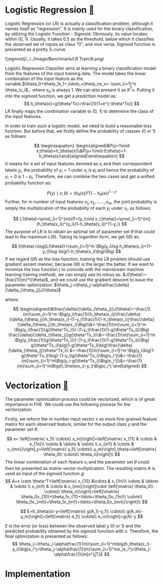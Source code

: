 # Logistic Regression [](https://poseidon-hpu.readthedocs.io/en/latest/Benchmark/LR_train/LR_train.html#introduction)

Logistic Regression (or LR) is actually a classification problem, although it names itself as "regression". It is mainly used for the binary classification, by utilizing the Logistic Function - Sigmoid. Obviously, its value locates within (0, 1). Usually, it takes 0.5 as the threshold, below which it classifies the observed set of inputs as class "0", and vice versa. Sigmoid function is presented as a pretty S-curve.



![sigmoid](../../Image/Benchmark/LR Train/6.png)

Logistic Regression Classifier aims at learning a binary classification model from the features of the input training data. The model takes the linear combination of the input feature as the variable,$\theta_0+\theta_1x_1+,\ldots,+\theta_nx_n=
\sum_{i=1}^n \theta_ix_i$，where $x_0$ is always 1. We can also present it as $\theta^Tx$.  Putting it into the sigmoid function, we get a prediction model as:
$$
h_\theta(x)=g(\theta^Tx)=\frac{1}{1+e^{-\theta^Tx}}
$$
LR finally maps the combination variable to (0, 1) to determine the class of the input features. 

In order to train such a logistic model, we need to build a reasonable loss function. But before that, we firstly define the probability of classes  (0 or 1)  as follows: 

$$
\begin{equation} \begin{aligned}&P(y=1\mid x;\theta)=h_\theta(x)\\&P(y=1\mid 0;\theta)=1-h_\theta(x)\end{aligned}\end{equation}
$$
It means for a set of input features denoted as $x_i$ and their correspondent labels $y_i$, the probability of $y_i = 1$ under $x_i$ is $p_i$ and hence the probability of $y_i = 0$  is  $1-p_i$. Therefore, we can combine the two cases and get a unified probability function as:

$$
P(y)\mid x;\theta)=(h_\theta(x))^y(1-h_\theta(x))^{1-y}
$$
Further, for m number of input features $x_1, x_2, ...... , x_m$, the joint probability is simply the multiplication of the probability of each $y_i$ under $x_i$, as follows:

$$
L(\theta)=\prod_{i=1}^{m}{P=(y_i\mid x_i;\theta)}=\prod_{i=1}^{m}(h_\theta(x_i))^{y_i}(1-h_\theta(x_i))^{1-y_i}
$$
The purpose of LR is to obtain an optimal set of parameter set $\theta$ that could lead to the maximum $L(\theta)$. Taking its logarithm form, we get $l(\theta)$ as: 

$$
l(\theta)=\log{L(\theta)}=\sum_{i=1}^m \Big(y_i\log h_\theta(x_i)+(1-y_i)\log \big(1-h_\theta(x_i)\big)\Big)
$$
If we regard  $l(\theta)$ as the loss function, training the LR problem should use gradient ascent manner, because $l(\theta)$ is the larger the better. If we want to minimize the loss function ( to coincide with the mainstream machine learning training method), we can simply use its minus as: $J(\theta)=-\frac{1}{m}*l(\theta)$, and we could use the gradient descent to issue the parameter optimization: $\theta_j:=\theta_j-\alpha\frac{\delta}{\delta_{\theta_j}}J(\theta)$

where:

$$
\begin{aligned}&\frac{\delta}{\delta_{\theta_j}}J(\theta)=-\frac{1}{m}\sum_{i=1}^m  \Big(y_i\frac{1}{h_\theta(x_i)}\frac{\delta}     {\delta_{\theta_j}}h_\theta(x_i)-(1-y_i)\frac{1}{1-h_\theta(x_i)}\frac{\delta}{\delta_{\theta_j}}h_\theta(x_i)\Big)\\&=-\frac{1}{m}\sum_{i=1}^m  \Big(y_i\frac{1}{g(\theta^Tx_i)})-(1-y_i)\frac{1}{1-g(\theta^Tx_i)}\Big)  \frac{\delta}{\delta_{\theta_j}}g(\theta^Tx_i)\\&=-\frac{1}{m}\sum_{i=1}^m  \Big(y_i\frac{1}{g(\theta^Tx_i)})-(1-y_i)\frac{1}{1-g(\theta^Tx_i)}\Big)  g(\theta^Tx_i)\big(1-g(\theta^Tx_i)\big)\frac{\delta}{\delta_{\theta_j}}\theta^Tx_i\\   &=-\frac{1}{m}\sum_{i=1}^m  \Big(y_i\big(1-g(\theta^Tx_i)\big)-(1-y_i)g(\theta^Tx_i)\Big)x_i^j\\&=-\frac{1}{m}\sum_{i=1}^m\Big(y_i-g(\theta^Tx_i)\Big)x_i^j\\&=-\frac{1}{m}\sum_{i=1}^m\Big(h_\theta(x_i)-y_i)\Big)x_i^j  \end{aligned}
$$

# Vectorization [](https://poseidon-hpu.readthedocs.io/en/latest/Benchmark/LR_train/LR_train.html#vectorization-method)

The parameter optimization process could be vectorized, which is of great importance in FHE. We could use the following process for the vectorization: 

Firstly, we reform the $m$ number input vector $x$ as more fine-grained feature matrix for each observed feature, similar for the output class $y$ and the parameter set $\theta$:

$$
x= \left[\matrix{  x_1\\  \cdots\\  x_m}\right]=\left[\matrix{  x_{11} &  \cdots & x_{1n}\\  \vdots &  \ddots   & \vdots  \\  x_{m1} &  \cdots & x_{mn}}\right],y=\left[\matrix{  y_1\\  \cdots\\  y_m}\right],\theta=\left[\matrix{  \theta_0\\  \cdots\\  \theta_n}\right]\\
$$
The linear combination of each feature $x_i$ and the parameter set $\theta$ could then be presented as matrix-vector multiplication. The resulting matrix $A$ is used as input of the sigmoid function $g$:
$$
A=x \cdot \theta^T=\left[\matrix{  x_{10} &\cdots & x_{1n}\\  \vdots &  \ddots   & \vdots  \\  x_{m1} &  \cdots & x_{mn}}\right]\cdot \left[\matrix{  \theta_0\\  \cdots\\  \theta_n}\right]=\left[\matrix{  \theta_0x_{10}+\theta_1x_{11}+\ldots+\theta_0x_{1n}\\  \cdots\\  \theta_0x_{m0}+\theta_1x_{m1}+\ldots+\theta_0x_{mn}}\right]\\
$$

$$
E=h_\theta(x)-y=\left[\matrix{  g(A_1)-y_1\\  \cdots\\  g(A_m)-y_m}\right]=\left[\matrix{ e_1\\  \cdots\\  e_m}\right]=g(A)-y
$$

$E$ is the error (or loss) between the observed label $y$ (0 or 1) and the predicted probability obtained by the sigmoid function with $x$. Therefore, the final optimization is presented as follows: 
$$
\theta_j:=\theta_j-\alpha\frac{1}{m}\sum_{i=1}^m\big(h_\theta(x_i)-y_i)\big)x_i^j=\theta_j-\alpha\frac{1}{m}\sum_{i=1}^me_ix_i^j=\theta_j-\alpha\frac{1}{m}x^{jT}E
$$

# Implementation


